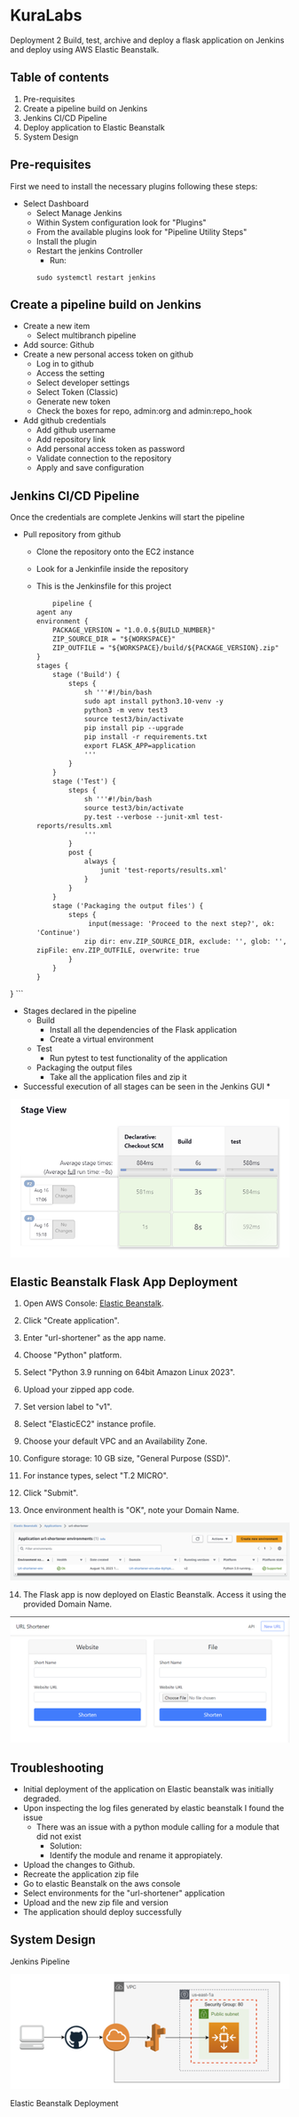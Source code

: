 # KuraLabs

Deployment 2
Build, test, archive and deploy a flask application on Jenkins and deploy using AWS Elastic Beanstalk.

## Table of contents

1. Pre-requisites
2. Create a pipeline build on Jenkins
3. Jenkins CI/CD Pipeline
4. Deploy application to Elastic Beanstalk
5. System Design

## Pre-requisites

First we need to install the necessary plugins following these steps:

* Select Dashboard 
  * Select Manage Jenkins
  * Within System configuration look for "Plugins"
  * From the available plugins look for "Pipeline Utility Steps"
  * Install the plugin
  * Restart the jenkins Controller
    * Run: 
    ```
    sudo systemctl restart jenkins 
    ```


## Create a pipeline build on Jenkins

* Create a new item
  * Select multibranch pipeline
* Add source: Github
* Create a new personal access token on github
  * Log in to github
  * Access the setting
  * Select developer settings
  * Select Token (Classic)
  * Generate new token
  * Check the boxes for repo, admin:org and admin:repo_hook
* Add github credentials
  * Add github username
  * Add repository link
  * Add personal access token as password
  * Validate connection to the repository
  * Apply and save configuration

## Jenkins CI/CD Pipeline

Once the credentials are complete Jenkins will start the pipeline

* Pull repository from github
  * Clone the repository onto the EC2 instance
  * Look for a Jenkinfile inside the repository
  * This is the Jenkinsfile for this project

    ```
        pipeline {
    agent any
    environment {
        PACKAGE_VERSION = "1.0.0.${BUILD_NUMBER}"
        ZIP_SOURCE_DIR = "${WORKSPACE}"
        ZIP_OUTFILE = "${WORKSPACE}/build/${PACKAGE_VERSION}.zip"
    }
    stages {
        stage ('Build') {
            steps {
                sh '''#!/bin/bash
                sudo apt install python3.10-venv -y
                python3 -m venv test3
                source test3/bin/activate
                pip install pip --upgrade
                pip install -r requirements.txt
                export FLASK_APP=application
                '''
            }
        }
        stage ('Test') {
            steps {
                sh '''#!/bin/bash
                source test3/bin/activate
                py.test --verbose --junit-xml test-reports/results.xml
                '''
            }
            post {
                always {
                    junit 'test-reports/results.xml'
                }
            }
        }
        stage ('Packaging the output files') {
            steps {
                 input(message: 'Proceed to the next step?', ok: 'Continue')
                zip dir: env.ZIP_SOURCE_DIR, exclude: '', glob: '', zipFile: env.ZIP_OUTFILE, overwrite: true
            }
        }
    }
}
    ```

  * Stages declared in the pipeline
    * Build
      * Install all the dependencies of the Flask application
      * Create a virtual environment
    * Test
      * Run pytest to test functionality of the application
    * Packaging the output files
      * Take all the application files and zip it 
  * Successful execution of all stages can be seen in the Jenkins GUI
    * 
  
![jenkins-stages](https://github.com/Antoniorios17/deployment_elastic_beanstalk/blob/main/images/Jenkins-stages.png)

## Elastic Beanstalk Flask App Deployment

1. Open AWS Console: [Elastic Beanstalk](us-east-1.console.aws.amazon.com/elasticbeanstalk).

2. Click "Create application".

3. Enter "url-shortener" as the app name.

4. Choose "Python" platform.

5. Select "Python 3.9 running on 64bit Amazon Linux 2023".

6. Upload your zipped app code.

7. Set version label to "v1".

8. Select "ElasticEC2" instance profile.

9. Choose your default VPC and an Availability Zone.

10. Configure storage: 10 GB size, "General Purpose (SSD)".

11. For instance types, select "T.2 MICRO".

12. Click "Submit".

13. Once environment health is "OK", note your Domain Name.

![elastic-beanstalk](https://github.com/Antoniorios17/deployment_elastic_beanstalk/blob/main/images/elastic-beanstalk-ok.png)

14. The Flask app is now deployed on Elastic Beanstalk. Access it using the provided Domain Name.

![url-shortenet-webpage](https://github.com/Antoniorios17/deployment_elastic_beanstalk/blob/main/images/url-shortener-webpage.png)


## Troubleshooting

* Initial deployment of the application on Elastic beanstalk was initially degraded.
* Upon inspecting the log files generated by elastic beanstalk I found the issue
  * There was an issue with a python module calling for a module that did not exist
    * Solution:
    * Identify the module and rename it appropiately.
* Upload the changes to Github.
* Recreate the application zip file
* Go to elastic Beanstalk on the aws console
* Select environments for the "url-shortener" application
* Upload and the new zip file and version
* The application should deploy successfully


## System Design

Jenkins Pipeline

![system-design](https://github.com/Antoniorios17/deployment_elastic_beanstalk/blob/main/images/system-design1.png)

Elastic Beanstalk Deployment